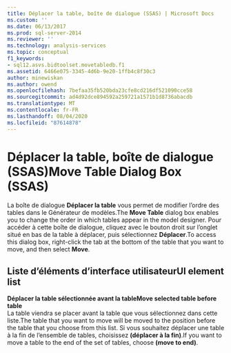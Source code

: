 ```yaml
---
title: Déplacer la table, boîte de dialogue (SSAS) | Microsoft Docs
ms.custom: ''
ms.date: 06/13/2017
ms.prod: sql-server-2014
ms.reviewer: ''
ms.technology: analysis-services
ms.topic: conceptual
f1_keywords:
- sql12.asvs.bidtoolset.movetabledb.f1
ms.assetid: 6466e075-3345-4d6b-9e20-1ffb4c8f30c3
author: minewiskan
ms.author: owend
ms.openlocfilehash: 7befaa35fb520bda23cfe8cd216df521090cce58
ms.sourcegitcommit: ad4d92dce894592a259721a1571b1d8736abacdb
ms.translationtype: MT
ms.contentlocale: fr-FR
ms.lasthandoff: 08/04/2020
ms.locfileid: "87614878"
---
```

# <a name="move-table-dialog-box-ssas"></a><span data-ttu-id="10d05-102">Déplacer la table, boîte de dialogue (SSAS)</span><span class="sxs-lookup"><span data-stu-id="10d05-102">Move Table Dialog Box (SSAS)</span></span>
  <span data-ttu-id="10d05-103">La boîte de dialogue **Déplacer la table** vous permet de modifier l’ordre des tables dans le Générateur de modèles.</span><span class="sxs-lookup"><span data-stu-id="10d05-103">The **Move Table** dialog box enables you to change the order in which tables appear in the model designer.</span></span> <span data-ttu-id="10d05-104">Pour accéder à cette boîte de dialogue, cliquez avec le bouton droit sur l’onglet situé en bas de la table à déplacer, puis sélectionnez **Déplacer**.</span><span class="sxs-lookup"><span data-stu-id="10d05-104">To access this dialog box, right-click the tab at the bottom of the table that you want to move, and then select **Move**.</span></span>  
  
## <a name="ui-element-list"></a><span data-ttu-id="10d05-105">Liste d’éléments d’interface utilisateur</span><span class="sxs-lookup"><span data-stu-id="10d05-105">UI element list</span></span>  
 <span data-ttu-id="10d05-106">**Déplacer la table sélectionnée avant la table**</span><span class="sxs-lookup"><span data-stu-id="10d05-106">**Move selected table before table**</span></span>  
 <span data-ttu-id="10d05-107">La table viendra se placer avant la table que vous sélectionnez dans cette liste.</span><span class="sxs-lookup"><span data-stu-id="10d05-107">The table that you want to move will be moved to the position before the table that you choose from this list.</span></span> <span data-ttu-id="10d05-108">Si vous souhaitez déplacer une table à la fin de l’ensemble de tables, choisissez **(déplacer à la fin)**.</span><span class="sxs-lookup"><span data-stu-id="10d05-108">If you want to move a table to the end of the set of tables, choose **(move to end)**.</span></span>  
  
  
